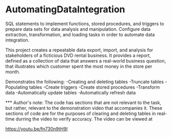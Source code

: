 # AutomatingDataIntegration

SQL statements to  implement functions, stored procedures, and triggers to prepare data sets for data analysis and manipulation. Configure data extraction,
transformation, and loading tasks in order to automate data integration.


This project creates a repeatable data export, import, and analysis for stakeholders of a ficticious DVD rental business. It provides a report, defined as a collection
of data that answers a real-world business question, that illustrates which customer spent the most money in the store per month.

Demonstrates the following:
-Creating and deleting tables
-Truncate tables
-Populating tables
-Create triggers
-Create stored procedures
-Transform data
-Automatically update tables
-Automatically refresh data

*** Author's note: The code has sections that are not relevant to the task, but rather, relevant to the demonstration video that accompanies it. These sections
of code are for the purposes of clearing and deleting tables in real-time durring the video to verify accuracy. The video can be viewed at

https://youtu.be/fn730n9tH9I
